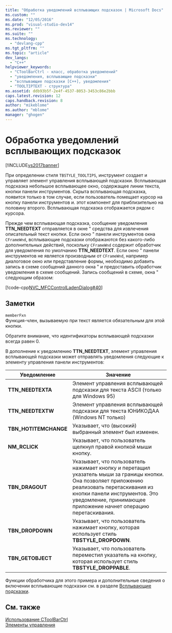 ```yaml
---
title: "Обработка уведомлений всплывающих подсказок | Microsoft Docs"
ms.custom: ""
ms.date: "12/05/2016"
ms.prod: "visual-studio-dev14"
ms.reviewer: ""
ms.suite: ""
ms.technology: 
  - "devlang-cpp"
ms.tgt_pltfrm: ""
ms.topic: "article"
dev_langs: 
  - "C++"
helpviewer_keywords: 
  - "CToolBarCtrl - класс, обработка уведомлений"
  - "уведомления, всплывающие подсказки"
  - "всплывающие подсказки [C++], уведомления"
  - "TOOLTIPTEXT - структура"
ms.assetid: ddb93b5f-2e4f-4537-8053-3453c86e2bbb
caps.latest.revision: 12
caps.handback.revision: 8
author: "mikeblome"
ms.author: "mblome"
manager: "ghogen"
---
```

# Обработка уведомлений всплывающих подсказок
[!INCLUDE[vs2017banner](../assembler/inline/includes/vs2017banner.md)]

При определении стиля `TBSTYLE_TOOLTIPS`, инструмент создает и управляет элемент управления всплывающей подсказки.  Всплывающая подсказка небольшое всплывающее окно, содержащее линии текста, кнопки панели инструментов.  Скрыта всплывающая подсказка, появится только в том случае, если пользователь помещает курсор на кнопку панели инструментов и. этот компонент для приблизительно на половину второго.  Всплывающая подсказка отображается рядом с курсора.  
  
 Прежде чем всплывающая подсказка, сообщение уведомления **TTN\_NEEDTEXT** отправляется в окне " средства для извлечения описательный текст кнопки.  Если окно " панели инструментов окна `CFrameWnd`, всплывающие подсказки отображаются без какого\-либо дополнительных действий, поскольку `CFrameWnd` содержит обработчик для уведомления по умолчанию **TTN\_NEEDTEXT**.  Если окно " панели инструментов не является производным от `CFrameWnd`, например диалоговое окно или представление формы, необходимо добавить запись в схеме сообщений данного окна " и предоставить обработчик уведомления в схеме сообщений.  Запись сообщений в схеме, окна " следующим образом:  
  
 [!code-cpp[NVC_MFCControlLadenDialog#40](../mfc/codesnippet/CPP/handling-tool-tip-notifications_1.cpp)]  
  
## Заметки  
 `memberFxn`  
 Функция\-член, вызываемую при текст является обязательным для этой кнопки.  
  
 Обратите внимание, что идентификаторы всплывающей подсказки всегда равен 0.  
  
 В дополнение к уведомлению **TTN\_NEEDTEXT**, элемент управления всплывающей подсказки может отправлять уведомления следующие к элементу управления панели инструментов:  
  
|Уведомление|Значение|  
|-----------------|--------------|  
|**TTN\_NEEDTEXTA**|Элемент управления всплывающей подсказки для текста ASCII \(только для Windows 95\)|  
|**TTN\_NEEDTEXTW**|Элемент управления всплывающей подсказки для текста ЮНИКОДАА \(Windows NT только\)|  
|**TBN\_HOTITEMCHANGE**|Указывает, что \(высокий\) выбранный элемент был изменен.|  
|**NM\_RCLICK**|Указывает, что пользователь щелкнул правой кнопкой мыши кнопку.|  
|**TBN\_DRAGOUT**|Указывает, что пользователь нажимает кнопку и перетащил указатель мыши за границы кнопки.  Она позволяет приложению реализовать перетаскивания из кнопки панели инструментов.  Это уведомление, принимающее приложение начнет операцию перетаскивания.|  
|**TBN\_DROPDOWN**|Указывает, что пользователь нажимает кнопку, которая использует стиль **TBSTYLE\_DROPDOWN**.|  
|**TBN\_GETOBJECT**|Указывает, что пользователь переместил указатель на кнопку, которая использует стиль **TBSTYLE\_DROPPABLE**.|  
  
 Функции обработчика для этого примера и дополнительные сведения о включении всплывающие подсказки см. в разделе [Всплывающие подсказки](../mfc/tool-tips-in-windows-not-derived-from-cframewnd.md).  
  
## См. также  
 [Использование CToolBarCtrl](../mfc/using-ctoolbarctrl.md)   
 [Элементы управления](../mfc/controls-mfc.md)